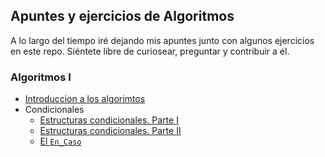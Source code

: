 ## Apuntes y ejercicios de Algoritmos

A lo largo del tiempo iré dejando mis apuntes junto con algunos ejercicios en este repo. Siéntete libre de curiosear, preguntar y contribuir a él.

### Algoritmos I

- [Introduccion a los algorimtos](./algoritmos-1/basico/README.md)
- Condicionales
  - [Estructuras condicionales. Parte I](./algoritmos-1/condicionales/parte-1/)
  - [Estructuras condicionales. Parte II](./algoritmos-1/condicionales/parte-2/)
  - [El `En_Caso`](./algoritmos-1/condicionales/en-caso/)